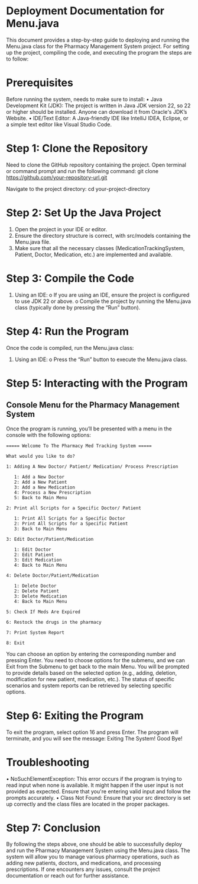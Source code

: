 # Deployment Documentation for Menu.java
This document provides a step-by-step guide to deploying and running the Menu.java class for the Pharmacy Management System project. For setting up the project, compiling the code, and executing the program the steps are to follow:
 
# Prerequisites
Before running the system, needs to make sure to install:
•	Java Development Kit (JDK): The project is written in Java JDK version 22, so 22 or higher should be installed. Anyone can download it from Oracle's JDK’s Website.
•	IDE/Text Editor: A Java-friendly IDE like IntelliJ IDEA, Eclipse, or a simple text editor like Visual Studio Code.
 
# Step 1: Clone the Repository
Need to clone the GitHub repository containing the project. Open terminal or command prompt and run the following command:
git clone https://github.com/your-repository-url.git

Navigate to the project directory:
cd your-project-directory
 
# Step 2: Set Up the Java Project
1.	Open the project in your IDE or editor.
2.	Ensure the directory structure is correct, with src/models containing the Menu.java file.
3.	Make sure that all the necessary classes (MedicationTrackingSystem, Patient, Doctor, Medication, etc.) are implemented and available.
 

# Step 3: Compile the Code
1.	Using an IDE:
o	If you are using an IDE, ensure the project is configured to use JDK 22 or above.
o	Compile the project by running the Menu.java class (typically done by pressing the “Run” button).
 
# Step 4: Run the Program
Once the code is compiled, run the Menu.java class:
1.	Using an IDE:
o	Press the “Run” button to execute the Menu.java class.
 
# Step 5: Interacting with the Program
## Console Menu for the Pharmacy Management System

Once the program is running, you’ll be presented with a menu in the console with the following options:

```
===== Welcome To The Pharmacy Med Tracking System =====

What would you like to do?

1: Adding A New Doctor/ Patient/ Medication/ Process Prescription

   1: Add a New Doctor  
   2: Add a New Patient  
   3: Add a New Medication  
   4: Process a New Prescription  
   5: Back to Main Menu  

2: Print all Scripts for a Specific Doctor/ Patient

   1: Print All Scripts for a Specific Doctor  
   2: Print All Scripts for a Specific Patient  
   3: Back to Main Menu  

3: Edit Doctor/Patient/Medication

   1: Edit Doctor  
   2: Edit Patient  
   3: Edit Medication  
   4: Back to Main Menu  

4: Delete Doctor/Patient/Medication

   1: Delete Doctor  
   2: Delete Patient  
   3: Delete Medication  
   4: Back to Main Menu  

5: Check If Meds Are Expired  

6: Restock the drugs in the pharmacy  

7: Print System Report  

8: Exit  
```


You can choose an option by entering the corresponding number and pressing Enter. You need to choose options for the submenu, and we can Exit from the Submenu to get back to the main Menu. You will be prompted to provide details based on the selected option (e.g., adding, deletion, modification for new patient, medication, etc.). The status of specific scenarios and system reports can be retrieved by selecting specific options.
 
# Step 6: Exiting the Program
To exit the program, select option 16 and press Enter. The program will terminate, and you will see the message:
Exiting The System! Good Bye!
 
# Troubleshooting
•	NoSuchElementException: This error occurs if the program is trying to read input when none is available. It might happen if the user input is not provided as expected. Ensure that you're entering valid input and follow the prompts accurately.
•	Class Not Found: Ensure that your src directory is set up correctly and the class files are located in the proper packages.
 
# Step 7: Conclusion
By following the steps above, one should be able to successfully deploy and run the Pharmacy Management System using the Menu.java class. The system will allow you to manage various pharmacy operations, such as adding new patients, doctors, and medications, and processing prescriptions.
If one encounters any issues, consult the project documentation or reach out for further assistance.

